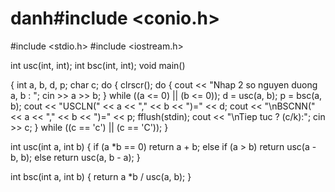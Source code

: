 # danh#include <conio.h>
#include <stdio.h>
#include <iostream.h>

int usc(int, int);
int bsc(int, int);
void main()

{
	int a, b, d, p;
	char c;
	do {
		clrscr();
		do { 	cout << "Nhap 2 so nguyen duong a, b : ";
			cin >> a >> b;
		} while ((a <= 0) || (b <= 0));
		d = usc(a, b);
		p = bsc(a, b);
		cout << "USCLN(" << a << "," << b << ")=" << d;
		cout << "\nBSCNN(" << a << "," << b << ")=" << p;
		fflush(stdin);
		cout << "\nTiep tuc ? (c/k):";
		cin >> c;
	} while ((c == 'c') || (c == 'C'));
}

int usc(int a, int b)
{
	if (a *b == 0) return a + b;
	else if (a > b) return usc(a - b, b);
	else return usc(a, b - a);
}

int bsc(int a, int b)
{
	return a *b / usc(a, b);
}
